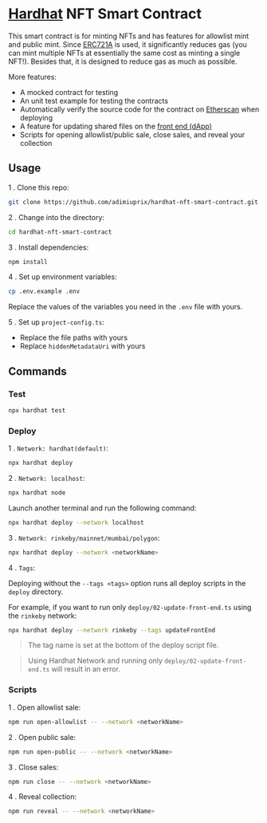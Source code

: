 # [Hardhat](https://hardhat.org/) NFT Smart Contract

This smart contract is for minting NFTs and has features for allowlist mint and public mint. Since [ERC721A](https://www.erc721a.org/) is used, it significantly reduces gas (you can mint multiple NFTs at essentially the same cost as minting a single NFT!). Besides that, it is designed to reduce gas as much as possible.

More features:

- A mocked contract for testing
- An unit test example for testing the contracts
- Automatically verify the source code for the contract on [Etherscan](https://etherscan.io/) when deploying
- A feature for updating shared files on the [front end (dApp)](https://github.com/adimiuprix/nextjs-nft-mint-dapp)
- Scripts for opening allowlist/public sale, close sales, and reveal your collection

## Usage

1 . Clone this repo:

```sh
git clone https://github.com/adimiuprix/hardhat-nft-smart-contract.git
```

2 . Change into the directory:

```sh
cd hardhat-nft-smart-contract
```

3 . Install dependencies:

```sh
npm install
```

4 . Set up environment variables:

```sh
cp .env.example .env
```

Replace the values of the variables you need in the `.env` file with yours.

5 . Set up `project-config.ts`:

- Replace the file paths with yours
- Replace `hiddenMetadataUri` with yours

## Commands

### Test

```sh
npx hardhat test
```

### Deploy

1 . `Network: hardhat(default)`:

```sh
npx hardhat deploy
```

2 . `Network: localhost`:

```sh
npx hardhat node
```

Launch another terminal and run the following command:

```sh
npx hardhat deploy --network localhost
```

3 . `Network: rinkeby/mainnet/mumbai/polygon`:

```sh
npx hardhat deploy --network <networkName>
```

4 . `Tags`:

Deploying without the `--tags <tags>` option runs all deploy scripts in the `deploy` directory.

For example, if you want to run only `deploy/02-update-front-end.ts` using the `rinkeby` network:

```sh
npx hardhat deploy --network rinkeby --tags updateFrontEnd
```

> The tag name is set at the bottom of the deploy script file.

> Using Hardhat Network and running only `deploy/02-update-front-end.ts` will result in an error.

### Scripts

1 . Open allowlist sale:

```sh
npm run open-allowlist -- --network <networkName>
```

2 . Open public sale:

```sh
npm run open-public -- --network <networkName>
```

3 . Close sales:

```sh
npm run close -- --network <networkName>
```

4 . Reveal collection:

```sh
npm run reveal -- --network <networkName>
```
